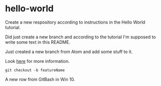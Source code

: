 # hello-world
Create a new respository according to instructions in the Hello World tutorial.

Did just create a new branch and according to the tutorial I'm supposed to write some text in this README.

Just created a new branch from Atom and add some stuff to it.

Look [here](http://google.com) for more information.

```
git checkout -b featureName
```
A new row from GitBash in Win 10.
